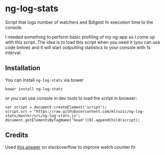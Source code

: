 ng-log-stats
============

Script that logs number of watchers and $digest fn execution time to the console.

I needed something to perform basic profiling of my ng-app so I come up with this script.
The idea is to load this script when you need it (you can use code below) and it will start outputting statistics to your console with 1s interval.

Installation
------------

You can install ``ng-log-stats`` via bower

```
bower install ng-log-stats
```

or you can use console in dev tools to load the script in browser:
```
var script = document.createElement('script');
script.src = "https://raw.githubusercontent.com/mlruzic/ng-log-stats/master/src/ng-log-stats.js";
document.getElementsByTagName('head')[0].appendChild(script);
```

Credits
-------
Used [this answer](http://stackoverflow.com/a/18539624) on stackoverflow to improve watch counter fn
